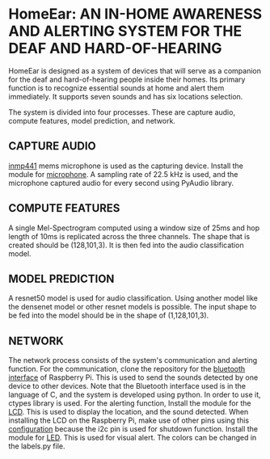 # HomeEar: AN IN-HOME AWARENESS AND ALERTING SYSTEM FOR THE DEAF AND HARD-OF-HEARING

HomeEar is designed as a system of devices that will serve as a companion for the deaf and hard-of-hearing people inside their homes. Its primary function is to recognize essential sounds at home and alert them immediately. It supports seven sounds and has six locations selection.

The system is divided into four processes. These are capture audio, compute features, model prediction, and network.

## CAPTURE AUDIO
  [inmp441](https://makersportal.com/shop/i2s-mems-microphone-for-raspberry-pi-inmp441) mems microphone is used as the capturing device. Install the module for [microphone](https://makersportal.com/blog/recording-stereo-audio-on-a-raspberry-pi). A sampling rate of 22.5 kHz is used, and the microphone captured audio for every second using PyAudio library.
  
## COMPUTE FEATURES
  A single Mel-Spectrogram computed using a window size of 25ms and hop length of 10ms is replicated across the three channels. The shape that is created should be (128,101,3). It is then fed into the audio classification model. 
  
## MODEL PREDICTION
  A resnet50 model is used for audio classification. Using another model like the densenet model or other resnet models is possible. The input shape to be fed into the model should be in the shape of (1,128,101,3). 

## NETWORK
  The network process consists of the system's communication and alerting function. For the communication, clone the repository for the [bluetooth interface](https://github.com/petzval/btferret) of Raspberry Pi. This is used to send the sounds detected by one device to other devices. Note that the Bluetooth interface used is in the language of C, and the system is developed using python. In order to use it, ctypes library is used. For the alerting function, Install the module for the [LCD](https://github.com/WuSiYu/python-i2clcd). This is used to display the location, and the sound detected. When installing the LCD on the Raspberry Pi, make use of other pins using this [configuration](https://www.instructables.com/Raspberry-PI-Multiple-I2c-Devices/) because the i2c pin is used for shutdown function. Install the module for [LED](https://learn.adafruit.com/neopixels-on-raspberry-pi/python-usage). This is used for visual alert. The colors can be changed in the labels.py file.

